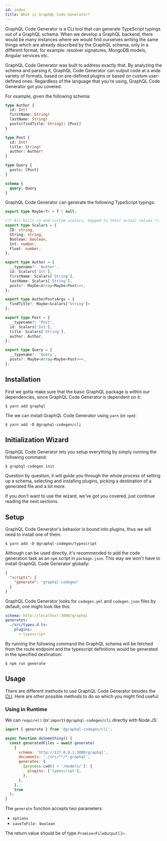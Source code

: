 ```yaml
---
id: index
title: What is GraphQL Code Generator?
---
```


GraphQL Code Generator is a CLI tool that can generate TypeScript typings out of a GraphQL schema. When we develop a GraphQL backend, there would be many instances where we would find ourselves writing the same things which are already described by the GraphQL schema, only in a different format; for example: resolver signatures, MongoDB models, Angular services etc.

GraphQL Code Generator was built to address exactly that. By analyzing the schema and parsing it, GraphQL Code Generator can output code at a wide variety of formats, based on pre-defined plugins or based on custom user-defined ones. Regardless of the language that you're using, GraphQL Code Generator got you covered.

For example, given the following schema:

```graphql
type Author {
  id: Int!
  firstName: String!
  lastName: String!
  posts(findTitle: String): [Post]
}

type Post {
  id: Int!
  title: String!
  author: Author!
}

type Query {
  posts: [Post]
}

schema {
  query: Query
}
```

GraphQL Code Generator can generate the following TypeScript typings:

```ts
export type Maybe<T> = T | null;

/** All built-in and custom scalars, mapped to their actual values */
export type Scalars = {
  ID: string,
  String: string,
  Boolean: boolean,
  Int: number,
  Float: number,
};

export type Author = {
  __typename?: 'Author',
  id: Scalars['Int'],
  firstName: Scalars['String'],
  lastName: Scalars['String'],
  posts?: Maybe<Array<Maybe<Post>>>,
};

export type AuthorPostsArgs = {
  findTitle?: Maybe<Scalars['String']>
};

export type Post = {
  __typename?: 'Post',
  id: Scalars['Int'],
  title: Scalars['String'],
  author: Author,
};

export type Query = {
  __typename?: 'Query',
  posts?: Maybe<Array<Maybe<Post>>>,
};
```

## Installation

First we gotta make sure that the basic GraphQL package is within our dependencies, since GraphQL Code Generator is dependent on it:

    $ yarn add graphql

The we can install GraphQL Code Generator using `yarn` (or `npm`):

    $ yarn add -D @graphql-codegen/cli

## Initialization Wizard

GraphQL Code Generator lets you setup everything by simply running the following command:

    $ graphql-codegen init

Question by question, it will guide you through the whole process of setting up a schema, selecting and installing plugins, picking a destination of a generated file and a lot more.

If you don't want to use the wizard, we've got you covered, just continue reading the next sections.

## Setup

GraphQL Code Generator's behavior is bound into plugins, thus we will need to install one of them:

    $ yarn add -D @graphql-codegen/typescript

Although can be used directly, it's recommended to add the code generation task as an `npm` script in `package.json`. This way we won't have to install GraphQL Code Generator globally:

```json
{
  "scripts": {
    "generate": "graphql-codegen"
  }
}
```

GraphQL Code Generator looks for `codegen.yml` and `codegen.json` files by default, one might look like this:

```yaml
schema: http://localhost:3000/graphql
generates:
  ./src/types.d.ts:
    plugins:
      - typescript
```

By running the following command the GraphQL schema will be fetched from the route endpoint and the typescript definitions would be generated in the specified destination:

    $ npm run generate

## Usage

There are different methods to use GraphQL Code Generator besides the [CLI](../cli/index). Here are other possible methods to do so which you might find useful:

### Using in Runtime

We can `require()` (or `import`) `@graphql-codegen/cli` directly with Node.JS:

```js
import { generate } from '@graphql-codegen/cli';

async function doSomething() {
  const generatedFiles = await generate(
    {
      schema: 'http://127.0.0.1:3000/graphql',
      documents: './src/**/*.graphql',
      generates: {
        [process.cwd() + '/models/']: {
          plugins: ['typescript'],
        },
      },
    },
    true
  );
}
```

The `generate` function accepts two parameters:

- `options`
- `saveToFile: boolean`

The return value should be of type `Promise<FileOutput[]>`.
